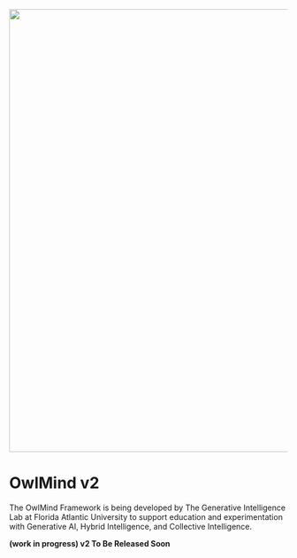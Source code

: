 

<img src="http://generativeintelligencelab.ai/images/icons/owlmind-banner.png" width=800>

# OwlMind v2

The OwlMind Framework is being developed by The Generative Intelligence Lab at Florida Atlantic University to support education and experimentation with Generative AI, Hybrid Intelligence, and Collective Intelligence.

**(work in progress) v2 To Be Released Soon**

